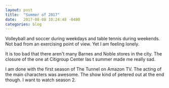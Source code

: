```yaml
---
layout: post
title:  "Summer of 2017"
date:   2017-08-08 10:24:48 -0400
categories: blog
---
```

<p>Volleyball and soccer during weekdays and table tennis during weekends. Not bad from an exercising point of view. Yet I
am feeling lonely.</p>

<p>It is too bad that there aren't many Barnes and Noble stores in the city. The closure of the one at Citigroup Center las
t summer made me really sad.</p>

<p>I am done with the first season of The Tunnel on Amazon TV. The acting of the main characters was awesome. The show kind
 of petered out at the end though. I want to watch season 2.</p>
